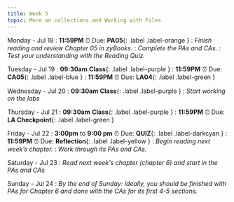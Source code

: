 ```yaml
---
title: Week 5
topic: More on collections and Working with Files
---
```

Monday - Jul 18
: **11:59PM** ⏰  Due: **PA05**{: .label .label-orange }
: _Finish reading and review Chapter 05 in zyBooks._
: _Complete the PAs and CAs._
: _Test your understanding with the Reading Quiz._

Tuesday - Jul 19
: **09:30am** **Class**{: .label .label-purple }
: **11:59PM** ⏰  Due: **CA05**{: .label .label-blue }
: **11:59PM** ⏰  Due: **LA04**{: .label .label-green }

Wednesday - Jul 20
: **09:30am** **Class**{: .label .label-purple }
: _Start working on the labs_


Thursday - Jul 21
: **09:30am** **Class**{: .label .label-purple }
: **11:59PM** ⏰  Due: **LA Checkpoint**{: .label .label-green }

Friday - Jul 22
: **3:00pm** to **9:00 pm** ⏰ Due: **QUIZ**{: .label .label-darkcyan }
: **11:59PM** ⏰ Due: **Reflection**{: .label .label-yellow }
: _Begin reading next week’s chapter._
: _Work through its PAs and CAs._

Saturday - Jul 23
: _Read next week's chapter (chapter 6) and start in the PAs and CAs_

Sunday - Jul 24
: _By the end of Sunday: Ideally, you should be finished with PAs for Chapter 6 and done with the CAs for its first 4-5 sections._


